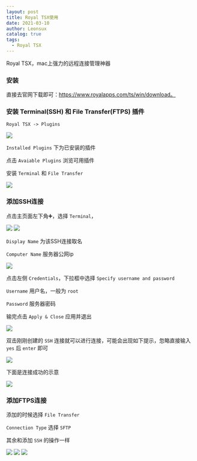 ```yaml
---
layout: post
title: Royal TSX使用
date: 2021-03-10
author: Leonsux
catalog: true
tags: 
  - Royal TSX
---
```


Royal TSX，mac上强力的远程连接管理神器

### 安装

直接去官网下载即可：https://www.royalapps.com/ts/win/download。

### 安装 Terminal(SSH) 和 File Transfer(FTPS) 插件

`Royal TSX -> Plugins`

![](../img/RoyalTSX/QQ20210311-0.png)

`Installed Plugins` 下为已安装的插件

点击 `Avaiable Plugins` 浏览可用插件

安装 `Terminal` 和 `File Transfer`


![](../img/RoyalTSX/QQ20210311-1.png)

### 添加SSH连接

点击主页面左下角➕，选择 `Terminal`，

![](../img/RoyalTSX/QQ20210311-2.png)
![](../img/RoyalTSX/QQ20210311-3.png)

`Display Name` 为该SSH连接取名

`Computer Name` 服务器公网ip

![](../img/RoyalTSX/QQ20210311-4.png)

点击左侧 `Credentials`，下拉框中选择 `Specify username and password`

`Username` 用户名，一般为 `root`

`Password` 服务器密码

输完点击 `Apply & Close` 应用并退出

![](../img/RoyalTSX/QQ20210311-5.png)

双击刚刚创建的 `SSH` 连接就可以进行连接，可能会出现如下提示，忽略直接输入 `yes` 后 `enter` 即可

![](../img/RoyalTSX/QQ20210311-6.png)

下面是连接成功的示意

![](../img/RoyalTSX/QQ20210311-7.png)

### 添加FTPS连接

添加的时候选择 `File Transfer`

`Connection Type` 选择 `SFTP`

其余和添加 `SSH` 的操作一样

![](../img/RoyalTSX/QQ20210311-8.png)
![](../img/RoyalTSX/QQ20210311-9.png)
![](../img/RoyalTSX/QQ20210311-10.png)
